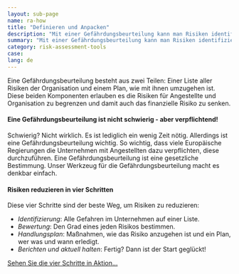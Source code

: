 ```yaml
---
layout: sub-page
name: ra-how
title: "Definieren und Anpacken"
description: "Mit einer Gefährdungsbeurteilung kann man Risiken identifizieren und direkt angehen!"
summary: "Mit einer Gefährdungsbeurteilung kann man Risiken identifizieren und direkt angehen!"
category: risk-assessment-tools
case: 
lang: de
---
```



Eine Gefährdungsbeurteilung besteht aus zwei Teilen: Einer Liste aller Risiken der Organisation und einem Plan, wie mit ihnen umzugehen ist. Diese beiden Komponenten erlauben es die Risiken für Angestellte und Organisation zu begrenzen und damit auch das finanzielle Risiko zu senken.

#### Eine Gefährdungsbeurteilung ist nicht schwierig - aber verpflichtend!

Schwierig? Nicht wirklich. Es ist lediglich ein wenig Zeit nötig. Allerdings ist eine Gefährdungsbeurteilung wichtig. So wichtig, dass viele Europäische Regierungen die Unternehmen mit Angestellten dazu verpflichten, diese durchzuführen. Eine Gefährdungsbeurteilung ist eine gesetzliche Bestimmung. Unser Werkzeug für die Gefährdungsbeurteilung macht es denkbar einfach.


#### Risiken reduzieren in vier Schritten

Diese vier Schritte sind der beste Weg, um Risiken zu reduzieren:

- *Identifizierung*: Alle Gefahren im Unternehmen auf einer Liste.
- *Bewertung*: Den Grad eines jeden Risikos bestimmen.
- *Handlungsplan*: Maßnahmen, wie das Risiko anzugehen ist und ein Plan, wer was und wann erledigt.
- *Berichten und aktuell halten*: Fertig? Dann ist der Start geglückt!


<a href="#ra-loesungen" class="pat-scroll icon-right-open pat-button">Sehen Sie die vier Schritte in Aktion…</a>
